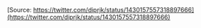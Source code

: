 [Source: https://twitter.com/diprjk/status/1430157557318897666](https://twitter.com/diprjk/status/1430157557318897666)